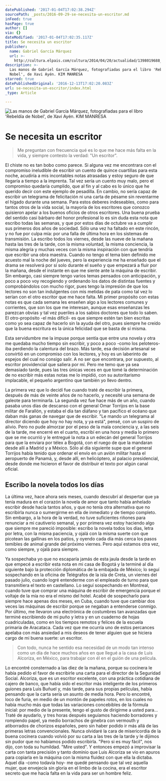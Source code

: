 ```yaml
---
datePublished: '2017-01-04T17:02:38.294Z'
sourcePath: _posts/2016-09-29-se-necesita-un-escritor.md
inFeed: true
hasPage: true
author: []
via: {}
dateModified: '2017-01-04T17:02:35.117Z'
title: Se necesita un escritor
publisher:
  name: Gabriel García Márquez
  url: >-
    http://cultura.elpais.com/cultura/2014/04/20/actualidad/1398019688_432401.html
description: >-
  Las manos de Gabriel García Márquez, fotografiadas para el libro 'Rebeldía de
  Nobel', de Xavi Ayén. KIM MANRESA
starred: true
datePublishedOriginal: '2016-12-13T17:02:20.083Z'
url: se-necesita-un-escritor/index.html
_type: Article

---
```

![Las manos de Gabriel García Márquez, fotografiadas para el libro 'Rebeldía de Nobel', de Xavi Ayén. KIM MANRESA](https://the-grid-user-content.s3-us-west-2.amazonaws.com/731b551b-0ed0-4021-8cf5-5ed543fa985f.jpg)

# Se necesita un escritor

> Me preguntan con frecuencia qué es lo que me hace más falta en la vida, y siempre contesto la verdad: "Un escritor".

El chiste no es tan bobo como parece. Si alguna vez me encontrara con el compromiso ineludible de escribir un cuento de quince cuartillas para esta noche, acudiría a mis incontables notas atrasadas y estoy seguro de que llegaría a tiempo a la imprenta. Tal vez sería un cuento muy malo, pero el compromiso quedaría cumplido, que al fin y al cabo es lo único que he querido decir con este ejemplo de pesadilla. En cambio, no sería capaz de escribir un telegrama de felicitación ni una carta de pésame sin reventarme el hígado durante una semana. Para estos deberes indeseables, como para tantos otros de la vida social, la mayoría de los escritores que conozco quisieron apelar a los buenos oficios de otros escritores. Una buena prueba del sentido casi bárbaro del honor profesional lo es sin duda esta nota que escribo todas las semanas, y que por estos días de octubre va a cumplir sus primeros dos años de sociedad. Sólo una vez ha faltado en este rincón, y no fue por culpa mía: por una falla de última hora en los sistemas de transmisión. La escribo todos los viernes, desde las nueve de la mañana hasta las tres de la tarde, con la misma voluntad, la misma conciencia, la misma alegría y muchas veces con la misma inspiración con que tendría que escribir una obra maestra. Cuando no tengo el tema bien definido me acuesto mal la noche del jueves, pero la experiencia me ha enseñado que el drama se resolverá por sí solo durante el sueño y que empezará a fluir por la mañana, desde el instante en que me siente ante la máquina de escribir. Sin embargo, casi siempre tengo varios temas pensados con anticipación, y poco a poco voy recogiendo y ordenando los datos de distintas fuentes y comprobándolos con mucho rigor, pues tengo la impresión de que los lectores no son tan indulgentes con mis metidas de pata como tal vez lo serían con el otro escritor que me hace falta. Mi primer propósito con estas notas es que cada semana les enseñen algo a los lectores comunes y corrientes, que son los que me interesan, aunque esas enseñanzas les parezcan obvias y tal vez pueriles a los sabios doctores que todo lo saben. El otro-propósito -el más difícil- es que siempre estén tan bien escritas como yo sea capaz de hacerlo sin la ayuda del otro, pues siempre he creído que la buena escritura es la única felicidad que se basta de sí misma.

Esta servidumbre me la impuse porque sentía que entre una novela y otra me quedaba mucho tiempo sin escribir, y poco a poco -como los peloteros- iba perdiendo la calentura del brazo. Más tarde, esa decisión artesanal se convirtió en un compromiso con los lectores, y hoy es un laberinto de espejos del cual no consigo salir. A no ser que encontrara, por supuesto, al escritor providencial que saliera por mí. Pero me temo que ya sea demasiado tarde, pues las tres únicas veces en que tomé la determinación de no escribir más estas notas me lo impidió, con su autoritarismo implacable, el pequeño argentino que también yo llevo dentro.

La primera vez que lo decidí fue cuando traté de escribir la primera, después de más de veinte años de no hacerlo, y necesité una semana de galeote para terminarla. La segunda vez fue hace más de un año, cuando pasaba unos días de descanso con el general Omar Torrijos en la base militar de Farallón, y estaba el día tan diáfano y tan pacífico el océano que daban más ganas de navegar que de escribir. "Le mando un telegrama al director diciendo que hoy no hay nota, y ya está", pensé, con un suspiro de alivio. Pero no pude almorzar por el peso de la mala conciencia y, a las seis de la tarde, me encerré en el cuarto, escribí en una hora y media lo primero que se me ocurrió y le entregué la nota a un edecán del general Torrijos para que la enviara por télex a Bogotá, con el ruego de que la mandaran desde allí a Madrid y a México. Sólo al día siguiente supe que el general Torrijos había tenido que ordenar el envío en un avión militar hasta el aeropuerto de Panamá, y, desde allí, en helicóptero, al palacio presidencial, desde donde me hicieron el favor de distribuir el texto por algún canal oficial.

## Escribo la novela todos los días

La última vez, hace ahora seis meses, cuando descubrí al despertar que ya tenía madura en el corazón la novela de amor que tanto había anhelado escribir desde hacía tantos años, y que no tenía otra alternativa que no escribirla nunca o sumergirme en ella de inmediato y de tiempo completo. Sin embargo, a la hora de la verdad, no tuve suficientes riñones para renunciar a mi cautiverio semanal, y por primera vez estoy haciendo algo que siempre me pareció imposible: escribo la novela todos los días, letra por letra, con la misma paciencia, y ojalá con la misma suerte con que picotean las gallinas en los patios, y oyendo cada día más cerca los pasos temibles de animal grande del próximo viernes. Pero aquí estamos otra vez, como siempre, y ojalá para siempre.

Ya sospechaba yo que no escaparía jamás de esta jaula desde la tarde en que empecé a escribir esta nota en mi casa de Bogotá y la terminé al día siguiente bajo la protección diplomática de la embajada de México; lo seguí sospechando en la oficina de Telégrafos de la isla de Creta, un viernes del pasado julio, cuando logré entenderme con el empleado de turno para que transmitiera el texto en castellano. Lo seguí sospechando en Montreal, cuando tuve que comprar una máquina de escribir de emergencia porque el voltaje de la mía no era el mismo del hotel. Acabé de sospecharlo para siempre hace apenas dos meses, en Cuba, cuando tuve que cambiar dos veces las máquinas de escribir porque se negaban a entenderse conmigo. Por último, me llevaron una electrónica de costumbres tan avanzadas que terminé escribiendo de mi puño y letra y en un cuaderno de hojas cuadriculadas, como en los tiempos remotos y felices de la escuela primaria de Aracataca. Cada vez que me ocurría uno de estos percances apelaba con más ansiedad a mis deseos de tener alguien que se hiciera cargo de mi buena suerte: un escritor.

> Con todo, nunca he sentido esa necesidad de un modo tan intenso como un día de hace muchos años en que llegué a la casa de Luis Alcoriza, en México, para trabajar con él en el guión de una película.

Lo encontré consternado a las diez de la mañana, porque su cocinera le había pedido el favor de escribirle una carta para el director de la Seguridad Social. Alcoriza, que es un escritor excelente, con una práctica cotidiana de cajero de banco, que había sido el escritor más inteligente de los primeros guiones para Luis Buñuel y, más tarde, para sus propias películas, había pensando que la carta sería un asunto de media hora. Pero lo encontré, loco de furia, en medio de un montón de papeles rotos, en los cuales no había mucho más que todas las variaciones concebibles de la fórmula inicial: por medio de la presente, tengo el gusto de dirigirme a usted para... Traté de ayudarlo, y tres horas después seguíamos haciendo borradores y rompiendo papel, ya medio borrachos de ginebra con vermouth y atiborrados de chorizos españoles, pero sin haber podido ir más allá de las primeras letras convencionales. Nunca olvidaré la cara de misericordia de la buena cocinera cuando volvió por su carta a las tres de la tarde y le dijimos sin pudor que no habíamos podido escribirla. "Pero si es muy fácil", nos dijo, con toda su humildad. "Mire usted". Y entonces empezó a improvisar la carta con tanta precisión y tanto dominio que Luis Alcoriza se vio en apuros para copiarla en la máquina con la misma fluidez con que ella la dictaba. Aquel día -como todavía hoy- me quedé pensando que tal vez aquella mujer, que envejecía sin gloria en el limbo de la cocina, era el escritor secreto que me hacía falta en la vida para ser un hombre feliz.